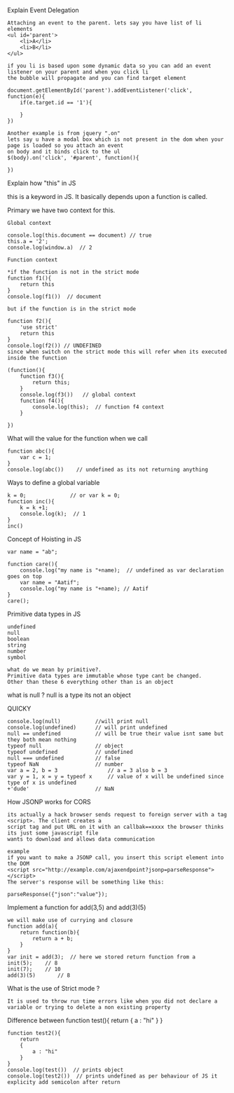 Explain Event Delegation
	
	Attaching an event to the parent. lets say you have list of li elements
	<ul id='parent'>
		<li>A</li>
		<li>B</li>
	</ul>

	if you li is based upon some dynamic data so you can add an event listener on your parent and when you click li
	the bubble will propagate and you can find target element

	document.getElementById('parent').addEventListener('click', function(e){
		if(e.target.id == '1'){

		}
	})

	Another example is from jquery ".on"
	lets say u have a modal box which is not present in the dom when your page is loaded so you attach an event 
	on body and it binds click to the ul
	$(body).on('click', '#parent', function(){

	})

Explain how "this" in JS
	
this is a keyword in JS. It basically depends upon a function is called.

Primary we have two context for this.

	Global context

	console.log(this.document == document) // true
	this.a = '2';
	console.log(window.a)  // 2

	Function context

	*if the function is not in the strict mode
	function f1(){
		return this
	}
	console.log(f1())  // document

	but if the function is in the strict mode

	function f2(){
		'use strict'
		return this
	}
	console.log(f2()) // UNDEFINED
	since when switch on the strict mode this will refer when its executed inside the function

	(function(){
		function f3(){
			return this;
		}
		console.log(f3())   // global context
		function f4(){
			console.log(this);  // function f4 context
		}

	})

What will the value for the function when we call
	
	function abc(){
		var c = 1;
	}
	console.log(abc())    // undefined as its not returning anything

Ways to define a global variable
	
	k = 0;        		// or var k = 0;
	function inc(){
		k = k +1;
		console.log(k);  // 1
	}
	inc()  

Concept of Hoisting in JS

	var name = "ab";

	function care(){
		console.log("my name is "+name);  // undefined as var declaration goes on top
		var name = "Aatif";
		console.log("my name is "+name); // Aatif
	}
	care();

Primitive data types in JS
	
	undefined
	null
	boolean
	string
	number
	symbol

	what do we mean by primitive?.
	Primitive data types are immutable whose type cant be changed.
	Other than these 6 everything other than is an object 

what is null ?
	null is a type its not an object

QUICKY

	console.log(null) 			//will print null
	console.log(undefined)		// will print undefined
	null == undefined  			// will be true their value isnt same but they both mean nothing
	typeof null					// object
	typeof undefined 			// undefined
	null === undefined 			// false
	typeof NaN					// number
	var a = 2, b = 3				// a = 3 also b = 3
	var y = 1, x = y = typeof x 	// value of x will be undefined since type of x is undefined
	+'dude' 					// NaN

How JSONP works for CORS

	its actually a hack browser sends request to foreign server with a tag <script>. The client creates a 
	script tag and put URL on it with an callbak==xxxx the browser thinks its just some javascript file
	wants to download and allows data communication

	example
	if you want to make a JSONP call, you insert this script element into the DOM
	<script src="http://example.com/ajaxendpoint?jsonp=parseResponse"></script>
	The server's response will be something like this:

	parseResponse({"json":"value"}); 

Implement a function for add(3,5) and add(3)(5)
	
	we will make use of currying and closure
	function add(a){
		return function(b){
			return a + b;
		}
	}
	var init = add(3);  // here we stored return function from a
	init(5);  	// 8
	init(7);	// 10
	add(3)(5)   	// 8

What is the use of Strict mode ?

	It is used to throw run time errors like when you did not declare a variable or trying to delete a non existing property

Difference between
	function test(){
		return {
			a : "hi"
		}
	}

	function test2(){
		return 
		{
			a : "hi"
		}
	}
	console.log(test())  // prints object
	console.log(test2())  // prints undefined as per behaviour of JS it explicity add semicolon after return



